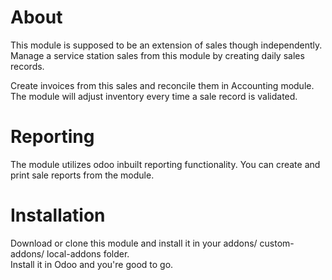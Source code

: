 # About

This module is supposed to be an extension of sales though independently. <br/>
Manage a service station sales from this module by creating daily sales records.<br/>

Create invoices from this sales and reconcile them in Accounting module.<br/>
The module will adjust inventory every time a sale record is validated. <br/>

# Reporting

The module utilizes odoo inbuilt reporting functionality. You can create and print sale reports from the module.

# Installation

Download or clone this module and install it in your addons/ custom-addons/ local-addons folder. <br/>
Install it in Odoo and you're good to go.

